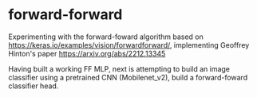 # forward-forward

Experimenting with the forward-foward algorithm based on https://keras.io/examples/vision/forwardforward/, 
implementing Geoffrey Hinton's paper https://arxiv.org/abs/2212.13345


Having built a working FF MLP, next is 
attempting to build an image classifier using a pretrained CNN (Mobilenet_v2),
build a forward-foward classifier head.
